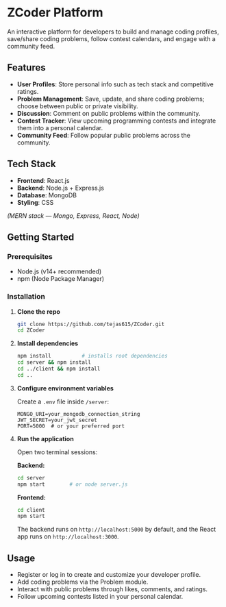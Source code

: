 # ZCoder Platform

An interactive platform for developers to build and manage coding profiles, save/share coding problems, follow contest calendars, and engage with a community feed.

## Features

- **User Profiles**: Store personal info such as tech stack and competitive ratings.
- **Problem Management**: Save, update, and share coding problems; choose between public or private visibility.
- **Discussion**: Comment on public problems within the community.
- **Contest Tracker**: View upcoming programming contests and integrate them into a personal calendar.
- **Community Feed**: Follow popular public problems across the community.

## Tech Stack

- **Frontend**: React.js  
- **Backend**: Node.js + Express.js  
- **Database**: MongoDB  
- **Styling**: CSS  

*(MERN stack — Mongo, Express, React, Node)*

## Getting Started

### Prerequisites

- Node.js (v14+ recommended)  
- npm (Node Package Manager)

### Installation

1. **Clone the repo**
    ```bash
    git clone https://github.com/tejas615/ZCoder.git
    cd ZCoder
    ```

2. **Install dependencies**
    ```bash
    npm install          # installs root dependencies
    cd server && npm install
    cd ../client && npm install
    cd ..
    ```

3. **Configure environment variables**

    Create a `.env` file inside `/server`:

    ```env
    MONGO_URI=your_mongodb_connection_string
    JWT_SECRET=your_jwt_secret
    PORT=5000  # or your preferred port
    ```

4. **Run the application**

    Open two terminal sessions:

    **Backend:**
    ```bash
    cd server
    npm start        # or node server.js
    ```

    **Frontend:**
    ```bash
    cd client
    npm start
    ```

    The backend runs on `http://localhost:5000` by default, and the React app runs on `http://localhost:3000`.

## Usage

- Register or log in to create and customize your developer profile.
- Add coding problems via the Problem module.
- Interact with public problems through likes, comments, and ratings.
- Follow upcoming contests listed in your personal calendar.


